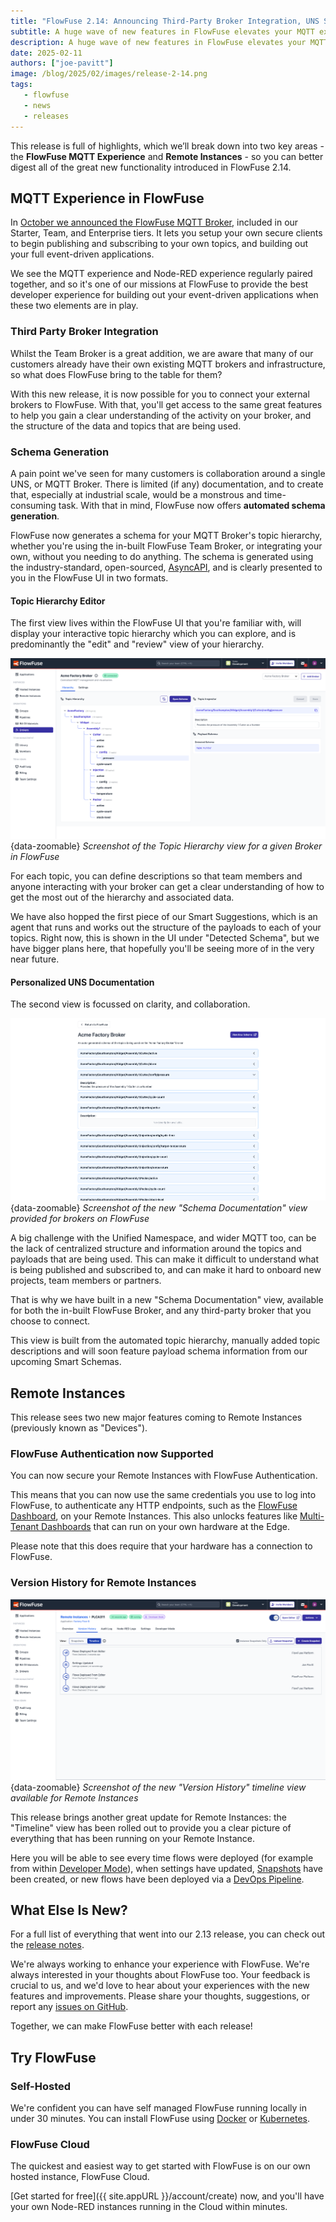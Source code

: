 ```yaml
---
title: "FlowFuse 2.14: Announcing Third-Party Broker Integration, UNS Schemas, Enhanced Auth on Remote Instances and more!"
subtitle: A huge wave of new features in FlowFuse elevates your MQTT experience as well as providing improved Remote Instances security and version control too
description: A huge wave of new features in FlowFuse elevates your MQTT experience as well as providing improved Remote Instances security and version control too
date: 2025-02-11
authors: ["joe-pavitt"]
image: /blog/2025/02/images/release-2-14.png
tags:
   - flowfuse
   - news
   - releases
---
```


This release is full of highlights, which we’ll break down into two key areas - the **FlowFuse MQTT Experience** and **Remote Instances** - so you can better digest all of the great new functionality introduced in FlowFuse 2.14.

<!--more-->

## MQTT Experience in FlowFuse

In [October we announced the FlowFuse MQTT Broker](/blog/2024/10/announcement-mqtt-broker/), included in our Starter, Team, and Enterprise tiers. It lets you setup your own secure clients to begin publishing and subscribing to your own topics, and building out your full event-driven applications.

We see the MQTT experience and Node-RED experience regularly paired together, and so it's one of our missions at FlowFuse to provide the best developer experience for building out your event-driven applications when these two elements are in play.

### Third Party Broker Integration

Whilst the Team Broker is a great addition, we are aware that many of our customers already have their own existing MQTT brokers and infrastructure, so what does FlowFuse bring to the table for them?

With this new release, it is now possible for you to connect your external brokers to FlowFuse. With that, you'll get access to the same great features to help you gain a clear understanding of the activity on your broker, and the structure of the data and topics that are being used.

### Schema Generation

A pain point we've seen for many customers is collaboration around a single UNS, or MQTT Broker. There is limited (if any) documentation, and to create that, especially at industrial scale, would be a monstrous and time-consuming task. With that in mind, FlowFuse now offers **automated schema generation**. 

FlowFuse now generates a schema for your MQTT Broker's topic hierarchy, whether you're using the in-built FlowFuse Team Broker, or integrating your own, without you needing to do anything. The schema is generated using the industry-standard, open-sourced, [AsyncAPI](https://www.asyncapi.com/), and is clearly presented to you in the FlowFuse UI in two formats.

#### Topic Hierarchy Editor

The first view lives within the FlowFuse UI that you're familiar with, will display your interactive topic hierarchy which you can explore, and is predominantly the "edit" and "review" view of your hierarchy.

![Screenshot of the Topic Hierarchy view for a given Broker in FlowFuse](./images/screenshot-topic-hierarchy.png){data-zoomable}
_Screenshot of the Topic Hierarchy view for a given Broker in FlowFuse_

For each topic, you can define descriptions so that team members and anyone interacting with your broker can get a clear understanding of how to get the most out of the hierarchy and associated data.

We have also hopped the first piece of our Smart Suggestions, which is an agent that runs and works out the structure of the payloads to each of your topics. Right now, this is shown in the UI under "Detected Schema", but we have bigger plans here, that hopefully you'll be seeing more of in the very near future.

#### Personalized UNS Documentation

The second view is focussed on clarity, and collaboration.

![Screenshot of the new "Schema Documentation" view provided for brokers on FlowFuse](./images/screenshot-topic-docs.png){data-zoomable}
_Screenshot of the new "Schema Documentation" view provided for brokers on FlowFuse_

A big challenge with the Unified Namespace, and wider MQTT too, can be the lack of centralized structure and information around the topics and payloads that are being used. This can make it difficult to understand what is being published and subscribed to, and can make it hard to onboard new projects, team members or partners.

That is why we have built in a new "Schema Documentation" view, available for both the in-built FlowFuse Broker, and any third-party broker that you choose to connect.

This view is built from the automated topic hierarchy, manually added topic descriptions and will soon feature payload schema information from our upcoming Smart Schemas.

## Remote Instances

This release sees two new major features coming to Remote Instances (previously known as "Devices").

### FlowFuse Authentication now Supported

You can now secure your Remote Instances with FlowFuse Authentication.

This means that you can now use the same credentials you use to log into FlowFuse, to authenticate any HTTP endpoints, such as the [FlowFuse Dashboard](https://dashboard.flowfuse.com), on your Remote Instances. This also unlocks features like [Multi-Tenant Dashboards](https://dashboard.flowfuse.com/user/multi-tenancy.html) that can run on your own hardware at the Edge. 

Please note that this does require that your hardware has a connection to FlowFuse.

### Version History for Remote Instances

![Screenshot of the new "Version History" timeline view available for Remote Instances](./images/screenshot-timeline.png){data-zoomable}
_Screenshot of the new "Version History" timeline view available for Remote Instances_

This release brings another great update for Remote Instances: the "Timeline" view has been rolled out to provide you a clear picture of everything that has been running on your Remote Instance.

Here you will be able to see every time flows were deployed (for example from within [Developer Mode](/docs/device-agent/quickstart/#developer-mode)), when settings have updated, [Snapshots](/docs/user/snapshots/) have been created, or new flows have been deployed via a [DevOps Pipeline](/docs/user/devops-pipelines/).


## What Else Is New?

For a full list of everything that went into our 2.13 release, you can check out the [release notes](https://github.com/FlowFuse/flowfuse/releases/tag/v2.14.0).

We're always working to enhance your experience with FlowFuse. We're always interested in your thoughts about FlowFuse too. Your feedback is crucial to us, and we'd love to hear about your experiences with the new features and improvements. Please share your thoughts, suggestions, or report any [issues on GitHub](https://github.com/FlowFuse/flowfuse/issues/new/choose). 

Together, we can make FlowFuse better with each release!

## Try FlowFuse

### Self-Hosted

We're confident you can have self managed FlowFuse running locally in under 30 minutes. You can install FlowFuse using [Docker](/docs/install/docker/) or [Kubernetes](/docs/install/kubernetes/).

### FlowFuse Cloud

The quickest and easiest way to get started with FlowFuse is on our own hosted instance, FlowFuse Cloud.

[Get started for free]({{ site.appURL }}/account/create) now, and you'll have your own Node-RED instances running in the Cloud within minutes.
